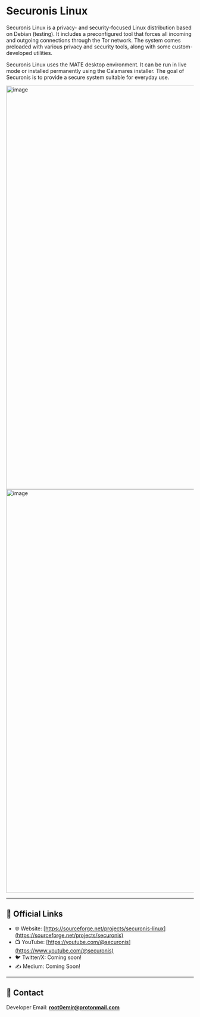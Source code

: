 # Securonis Linux

Securonis Linux is a privacy- and security-focused Linux distribution based on Debian (testing). It includes a preconfigured tool that forces all incoming and outgoing connections through the Tor network. The system comes preloaded with various privacy and security tools, along with some custom-developed utilities.  

Securonis Linux uses the MATE desktop environment. It can be run in live mode or installed permanently using the Calamares installer. The goal of Securonis is to provide a secure system suitable for everyday use.

<img width="1920" height="1080" alt="image" src="https://github.com/user-attachments/assets/b747c51b-485e-40b6-a510-81aa38316d43" />
<img width="1920" height="1080" alt="image" src="https://github.com/user-attachments/assets/6106386a-9395-4cc4-9ddc-92876a4726fe" />


---

## 🔗 Official Links

- 🌐 Website: [https://sourceforge.net/projects/securonis-linux](https://sourceforge.net/projects/securonis)
- 📺 YouTube: [https://youtube.com/@securonis](https://www.youtube.com/@securonis)
- 🐦 Twitter/X: Coming soon!
- ✍️ Medium: Coming Soon!

---

## 📩 Contact

Developer Email: **root0emir@protonmail.com**
